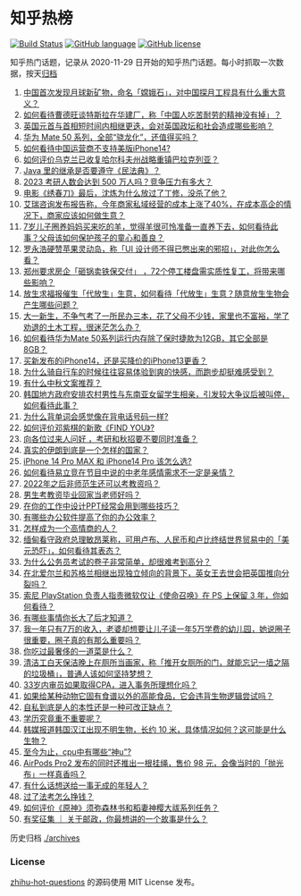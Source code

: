 # 知乎热榜
[![Build Status](https://github.com/ToWeLong/zhihu-hot-questions/workflows/CI/badge.svg)](https://github.com/ToWeLong/zhihu-hot-questions/actions)
[![GitHub language](https://img.shields.io/badge/language-golang-orange.svg)](https://golang.org/)
[![GitHub license](https://img.shields.io/github/license/ToWeLong/zhihu-hot-questions)](https://github.com/ToWeLong/zhihu-hot-questions/blob/main/LICENSE)

知乎热门话题，记录从 2020-11-29 日开始的知乎热门话题。每小时抓取一次数据，按天[归档](./archives)

<!-- BEGIN -->

1. [中国首次发现月球新矿物，命名「嫦娥石」，对中国探月工程具有什么重大意义？](https://www.zhihu.com/question/552540465)
1. [如何看待曹德旺谈特斯拉在华建厂，称「中国人吃苦耐劳的精神没有掉」？](https://www.zhihu.com/question/552430765)
1. [英国元首与首相短时间内相继更迭，会对英国政坛和社会造成哪些影响？](https://www.zhihu.com/question/552518301)
1. [华为 Mate 50 系列，全部“骁龙化”，还值得买吗？](https://www.zhihu.com/question/551901356)
1. [如何看待中国运营商不支持美版iPhone14?](https://www.zhihu.com/question/552477455)
1. [如何评价乌克兰已收复哈尔科夫州战略重镇巴拉克列亚？](https://www.zhihu.com/question/552502050)
1. [Java 里的继承是否要遵守《民法典》？](https://www.zhihu.com/question/552026110)
1. [2023 考研人数会达到 500 万人吗？竞争压力有多大？](https://www.zhihu.com/question/511144248)
1. [电影《绣春刀》最后，沈炼为什么放过了丁修，没杀了他？](https://www.zhihu.com/question/528832913)
1. [艾瑞咨询发布报告称，今年商家私域经营的成本上涨了40%，在成本高企的情况下，商家应该如何做生意？](https://www.zhihu.com/question/552433511)
1. [7岁儿子圈养妈妈买来吃的羊，觉得羊很可怜准备一直养下去，如何看待此事？父母该如何保护孩子的童心和善良？](https://www.zhihu.com/question/552362959)
1. [罗永浩硬赞苹果灵动岛，称「UI 设计师不得已憋出来的邪招」，对此你怎么看？](https://www.zhihu.com/question/552440987)
1. [郑州要求房企「砸锅卖铁保交付」 ，72个停工楼盘需实质性复工，将带来哪些影响？](https://www.zhihu.com/question/552473431)
1. [放生求福报催生「代放生」生意，如何看待「代放生」生意？随意放生生物会产生哪些问题？](https://www.zhihu.com/question/552438770)
1. [大一新生，不争气考了一所民办三本，花了父母不少钱，家里也不富裕，学了劝退的土木工程，很迷茫怎么办？](https://www.zhihu.com/question/552561946)
1. [如何看待华为Mate 50系列运行内存除了保时捷款为12GB，其它全部是8GB？](https://www.zhihu.com/question/552102588)
1. [买新发布的iPhone14，还是买降价的iPhone13更香？](https://www.zhihu.com/question/552299984)
1. [为什么骑自行车的时候往往容易体验到爽的快感，而跑步却挺难感受到？](https://www.zhihu.com/question/552331267)
1. [有什么中秋文案推荐？](https://www.zhihu.com/question/487903468)
1. [韩国地方政府安排农村男性与东南亚女留学生相亲，引发较大争议后被叫停，如何看待此事？](https://www.zhihu.com/question/552490719)
1. [为什么背单词会感觉像在背电话号码一样?](https://www.zhihu.com/question/551887309)
1. [如何评价邓紫棋的新歌《FIND YOU》?](https://www.zhihu.com/question/552527036)
1. [向各位过来人问好 ，考研和秋招要不要同时准备？](https://www.zhihu.com/question/491282611)
1. [真实的伊朗到底是一个怎样的国家？](https://www.zhihu.com/question/19972860)
1. [iPhone 14 Pro MAX 和 iPhone14 Pro 该怎么选?](https://www.zhihu.com/question/545925295)
1. [如何看待易立竞在节目中说的中老年感情需求不一定是亲情？](https://www.zhihu.com/question/552574393)
1. [2022年之后非师范生还可以考教资吗？](https://www.zhihu.com/question/496089079)
1. [男生考教资毕业回家当老师好吗？](https://www.zhihu.com/question/494581580)
1. [在你的工作中设计PPT经常会用到哪些技巧？](https://www.zhihu.com/question/20441865)
1. [有哪些办公软件提高了你的办公效率？](https://www.zhihu.com/question/534050794)
1. [怎样成为一个高情商的人？](https://www.zhihu.com/question/27493229)
1. [缅甸看守政府总理敏昂莱称，可用卢布、人民币和卢比终结世界贸易中的「美元恐吓」，如何看待其表态？](https://www.zhihu.com/question/552389528)
1. [为什么公务员考试的卷子非常简单，却很难考到高分？](https://www.zhihu.com/question/264878796)
1. [在北爱尔兰和苏格兰相继出现独立倾向的背景下，英女王去世会把英国推向分裂吗？](https://www.zhihu.com/question/552518096)
1. [索尼 PlayStation 负责人指责微软仅让《使命召唤》在 PS 上保留 3 年，你如何看待？](https://www.zhihu.com/question/552401510)
1. [有哪些事情你长大了后才知道？](https://www.zhihu.com/question/392785137)
1. [我一年只有7万的收入，老婆却想要让儿子读一年5万学费的幼儿园，她说圈子很重要，圈子真的有那么重要吗？](https://www.zhihu.com/question/394245131)
1. [你吃过最奢侈的一道菜是什么？](https://www.zhihu.com/question/284676187)
1. [清洁工白天保洁晚上在厕所当画家，称「推开女厕所的门，就能忘记一墙之隔的垃圾桶」，普通人该如何坚持梦想？](https://www.zhihu.com/question/552319364)
1. [33岁内审员如果取得CPA，进入事务所理想化吗？](https://www.zhihu.com/question/551857320)
1. [如果给某种动物它固有食谱以外的高能食品，它会违背生物逻辑尝试吗？](https://www.zhihu.com/question/552103783)
1. [自私到底是人的本性还是一种可改正缺点？](https://www.zhihu.com/question/551451162)
1. [学历究竟重不重要呢？](https://www.zhihu.com/question/531412830)
1. [韩媒报道韩国汉江出现不明生物，长约 10 米，具体情况如何？这可能是什么生物？](https://www.zhihu.com/question/552630086)
1. [至今为止，cpu中有哪些“神u”?](https://www.zhihu.com/question/295816353)
1. [AirPods Pro2 发布的同时还推出一根挂绳，售价 98 元，会像当时的「抛光布」一样真香吗？](https://www.zhihu.com/question/552405727)
1. [有什么话想送给一事无成的年轻人？](https://www.zhihu.com/question/311752133)
1. [过了法考怎么挣钱？](https://www.zhihu.com/question/542426114)
1. [如何评价《原神》须弥森林书和稻妻神樱大祓系列任务？](https://www.zhihu.com/question/550158172)
1. [有奖征集 ｜ 关于邮政，你最想讲的一个故事是什么？](https://www.zhihu.com/question/549666664)

<!-- END -->

历史归档 [./archives](./archives)


### License
[zhihu-hot-questions](https://github.com/towelong/zhihu-hot-questions) 的源码使用 MIT License 发布。